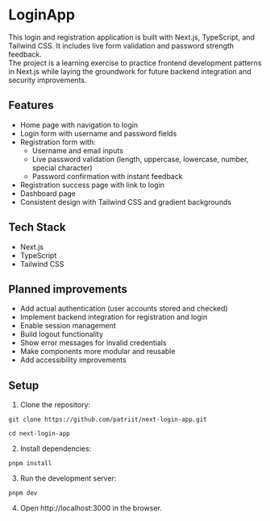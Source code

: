 # LoginApp
This login and registration application is built with Next.js, TypeScript, and Tailwind CSS. It includes live form validation and password strength feedback.  
The project is a learning exercise to practice frontend development patterns in Next.js while laying the groundwork for future backend integration and security improvements.

## Features
- Home page with navigation to login  
- Login form with username and password fields  
- Registration form with:  
  - Username and email inputs  
  - Live password validation (length, uppercase, lowercase, number, special character)  
  - Password confirmation with instant feedback  
- Registration success page with link to login  
- Dashboard page
- Consistent design with Tailwind CSS and gradient backgrounds  

## Tech Stack
- Next.js  
- TypeScript  
- Tailwind CSS

## Planned improvements
- Add actual authentication (user accounts stored and checked)  
- Implement backend integration for registration and login  
- Enable session management  
- Build logout functionality  
- Show error messages for invalid credentials  
- Make components more modular and reusable  
- Add accessibility improvements

## Setup  
1. Clone the repository:  
```
git clone https://github.com/patriit/next-login-app.git
```
```
cd next-login-app
```

2. Install dependencies:  
```
pnpm install  
```  

3. Run the development server:  
```
pnpm dev  
```  

4. Open http://localhost:3000 in the browser.